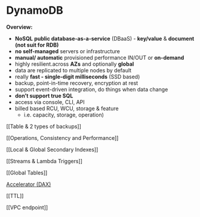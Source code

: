 # DynamoDB

**Overview:**

- **NoSQL** **public database-as-a-service** (DBaaS) - **key/value** & **document (not suit for RDB)**
- **no self-managed** servers or infrastructure
- **manual/ automatic** provisioned performance IN/OUT or **on-demand**
- highly resilient.across **AZs** and optionally **global**
- data are replicated to multiple nodes by default
- really **fast - single-digit milliseconds** (SSD based)
- backup, point-in-time recovery, encryption at rest
- support event-driven integration, do things when data change
- **don’t support true SQL**
- access via console, CLI, API
- billed based RCU, WCU, storage & feature
    - i.e. capacity, storage, operation)

[[Table & 2 types of backups]]

[[Operations, Consistency and Performance]]

[[Local & Global Secondary Indexes]]

[[Streams & Lambda Triggers]]

[[Global Tables]]

[Accelerator (DAX)](DynamoDB%20ba669c4d23954a2d82f7a7fee921d069/Accelerator%20(DAX)%206c65f4f46559493db051082042950b47.md)

[[TTL]]

[[VPC endpoint]]
